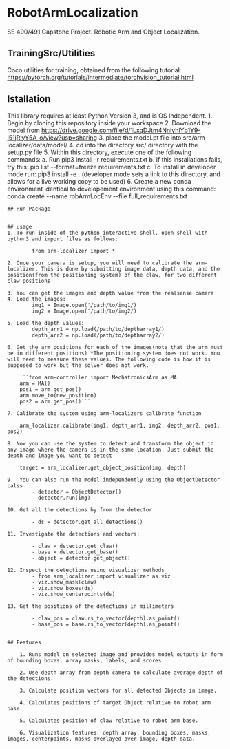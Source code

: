 # RobotArmLocalization
SE 490/491 Capstone Project. Robotic Arm and Object Localization.

## TrainingSrc/Utilities
Coco utilities for training, obtained from the following tutorial:
https://pytorch.org/tutorials/intermediate/torchvision_tutorial.html

## Istallation

This library requires at least Python Version 3, and is OS Independent.
    1. Begin by cloning this repository inside your workspace
    2. Download the model from https://drive.google.com/file/d/1LxqDJtm4NniyhlYb1Y9-I51jRiyY5A_o/view?usp=sharing
    3. place the model.pt file into src/arm-localizer/data/model/
    4. cd into the directory src/ directory with the setup.py file
    5. Within this directory, execute one of the following commands:
        a. Run pip3 install -r requirements.txt
        b. if this installations fails, try this:
            pip list --format=freeze requirements.txt
        c. To install in developer mode run: pip3 install -e . (developer mode sets a link to this directory, and allows for a live working copy to be used)
    6. Create a new conda environment identical to developement environment using this command: conda create --name robArmLocEnv --file full_requirements.txt
    
    ## Run Package
    

    ## usage
    1. To run inside of the python interactive shell, open shell with python3 and import files as follows:

            from arm-localizer import *
            
    2. Once your camera is setup, you will need to calibrate the arm-localizer. This is done by submitting image data, depth data, and the position(from the positioning system) of the claw, for two different claw positions

    3. You can get the images and depth value from the realsense camera
    4. Load the images: 
            img1 = Image.open('/path/to/img1/)
            img2 = Image.open('/path/to/img2/)

    5. Load the depth values:
            depth_arr1 = np.load(/path/to/deptharray1/)
            depth_arr2 = np.load(/path/to/deptharray2/) 

    6. Get the arm positions for each of the images(note that the arm must be in different positions) *The positioning system does not work. You will need to measure these values. The following code is how it is supposed to work but the solver does not work.
   
        ```from arm-controller import MechatronicsArm as MA
        arm = MA()
        pos1 = arm.get_pos()
        arm.move_to(new_position)
        pos2 = arm.get_pos()```

    7. Calibrate the system using arm-localizers calibrate function
        
        arm_localizer.calibrate(img1, depth_arr1, img2, depth_arr2, pos1, pos2)

    8. Now you can use the system to detect and transform the object in any image where the camera is in the same location. Just submit the depth and image you want to detect
        
        target = arm_localizer.get_object_position(img, depth)

    9.  You can also run the model independently using the ObjectDetector calss 
            - detector = ObjectDetector()  
            - detector.run(img)

    10. Get all the detections by from the detector
   
            - ds = detector.get_all_detections()

    11. Investigate the detections and vectors:

            - claw = detector.get_claw()
            - base = detector.get_base()
            - object = detector.get_object()

    12. Inspect the detections using visualizer methods
            - from arm_localizer import visualizer as viz
            - viz.show_mask(claw)
            - viz.show_boxes(ds)
            - viz.show_centerpoints(ds)
  
    13. Get the positions of the detections in millimeters

            - claw_pos = claw.rs_to_vector(depth).as_point()
            - base_pos = base.rs_to_vector(depth).as_point()


    ## Features

        1. Runs model on selected image and provides model outputs in form of bounding boxes, array masks, labels, and scores.

        2. Use depth array from depth camera to calculate average depth of the detections.

        3. Calculate position vectors for all detected Objects in image.

        4. Calculates positions of target Object relative to robot arm base.

        5. Calculates position of claw relative to robot arm base.

        6. Visualization features: depth array, bounding boxes, masks, images, centerpoints, masks overlayed over image, depth data.

        

            